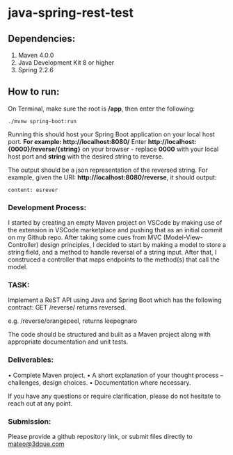 # java-spring-rest-test

## Dependencies:
1. Maven 4.0.0
2. Java Development Kit 8 or higher
3. Spring 2.2.6

## How to run:
On Terminal, make sure the root is **/app**, then enter the following:
```
./mvnw spring-boot:run
 ```
Running this should host your Spring Boot application on your local host port. **For example: http://localhost:8080/**
Enter **http://localhost:{0000}/reverse/{string}** on your browser - replace **0000** with your local host port and **string** with the desired string to reverse.

The output should be a json representation of the reversed string. For example, given the URI: **http://localhost:8080/reverse**, it should output:
```
content: esrever
```

### Development Process:
I started by creating an empty Maven project on VSCode by making use of the extension in VSCode marketplace and pushing that
as an initial commit on my Github repo. After taking some cues from MVC (Model-View-Controller) design principles, I decided to start by making a model to store a string field, and a method to handle reversal of a string input. After that, I construced a controller that maps endpoints to the method(s) that call the model.

### TASK:

Implement a ReST API using Java and Spring Boot which has the following contract:
GET /reverse/<string> returns <string> reversed.

e.g. /reverse/orangepeel, returns leepegnaro

The code should be structured and built as a Maven project along with appropriate documentation and unit tests.

### Deliverables:
 • Complete Maven project.
 • A short explanation of your thought process – challenges, design choices.
 • Documentation where necessary.

If you have any questions or require clarification, please do not hesitate to reach out at any point.

### Submission:
Please provide a github repository link, or submit files directly to mateo@3dque.com